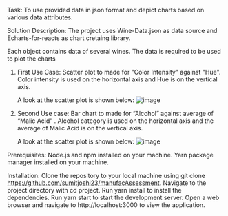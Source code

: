 Task: To use provided data in json format and depict charts based on various data attributes.

Solution Description: The project uses Wine-Data.json as data source and Echarts-for-reacts as chart cretaing library.

Each object contains data of several wines. The data is required to be used to plot the charts

1. First Use Case: Scatter plot to made for "Color Intensity" against "Hue". Color intensity is used on the horizontal axis and Hue is on the
vertical axis. 

   A look at the scatter plot is shown below:
![image](https://user-images.githubusercontent.com/127792828/228662436-06935a5f-1f8a-42cf-b55c-bd23d0486b83.png)



2. Second Use case: Bar chart to made for “Alcohol” against average of “Malic Acid” . Alcohol category is used on the horizontal axis and the average
of Malic Acid is on the vertical axis.

   A look at the scatter plot is shown below:
![image](https://user-images.githubusercontent.com/127792828/228665795-c295b85d-661b-4893-8047-1cbecfbf326e.png)

Prerequisites:
Node.js and npm installed on your machine.
Yarn package manager installed on your machine.

Installation:
Clone the repository to your local machine using git clone https://github.com/sumitjoshi23/manufacAssessment.
Navigate to the project directory with cd project.
Run yarn install to install the dependencies.
Run yarn start to start the development server.
Open a web browser and navigate to http://localhost:3000 to view the application.


